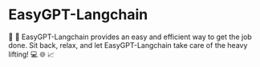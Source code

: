 # EasyGPT-Langchain
🦙 🦜️ EasyGPT-Langchain provides an easy and efficient way to get the job done. Sit back, relax, and let EasyGPT-Langchain take care of the heavy lifting! 💻 🌐 📈
